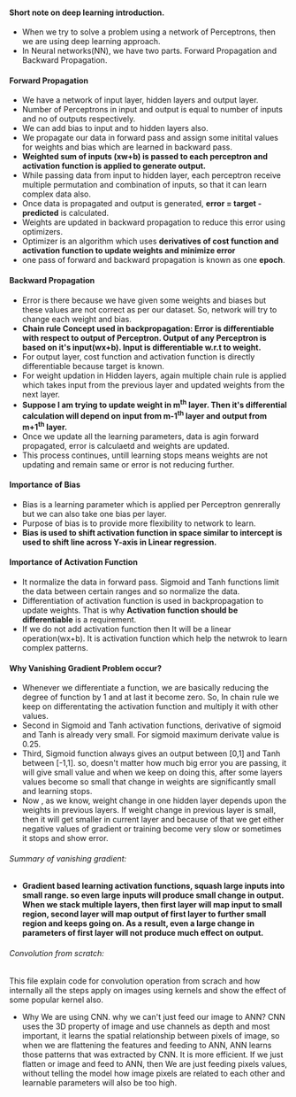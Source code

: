 #### Short note on deep learning introduction.
* When we try to solve a problem using a network of Perceptrons, then we are using deep learning approach.
* In Neural networks(NN), we have two parts. Forward Propagation and Backward Propagation.
#### Forward Propagation
* We have a network of input layer, hidden layers and output layer.
* Number of Perceptrons in input and output is equal to number of inputs and no of outputs respectively.
* We can add bias to input and to hidden layers also.
* We propagate our data in forward pass and assign some initital values for weights and bias which are learned in backward pass.
* <b>Weighted sum of inputs (xw+b) is passed to each perceptron and activation function is applied to generate output.</b>
* While passing data from input to hidden layer, each perceptron receive multiple permutation and combination of inputs, so that it can learn complex data also.
* Once data is propagated and output is generated, <b>error = target - predicted</b> is calculated.
* Weights are updated in backward propagation to reduce this error using optimizers.
* Optimizer is an algorithm which uses <b>derivatives of cost function and activation function to update weights and minimize error</b>
* one pass of forward and backward propagation is known as one <b>epoch</b>.
#### Backward Propagation
* Error is there because we have given some weights and biases but these values are not correct as per our dataset. So, network will try to change each weight and bias.
* <b>Chain rule Concept used in backpropagation: Error is differentiable with respect to output of Perceptron. Output of any Perceptron is based on it's input(wx+b). Input is differentiable w.r.t to weight.</b>
* For output layer, cost function and activation function is directly differentiable because target is known.
* For weight updation in Hidden layers, again multiple chain rule is applied which takes input from the previous layer and updated weights from the next layer.
* <b>Suppose I am trying to update weight in m<sup>th</sup> layer. Then it's differential calculation will depend on input from m-1<sup>th</sup> layer and output from m+1<sup>th</sup> layer.</b>
* Once we update all the learning parameters, data is agin forward propagated, error is calculaetd and weights are updated.
* This process continues, untill learning stops means weights are not updating and remain same or error is not reducing further.
#### Importance of Bias
* Bias is a learning parameter which is applied per Perceptron genrerally but we can also take one bias per layer. 
* Purpose of bias is to provide more flexibility to network to learn.
* <b>Bias is used to shift activation function in space similar to intercept is used to shift line across Y-axis in Linear regression.</b> 
#### Importance of Activation Function
* It normalize the data in forward pass. Sigmoid and Tanh functions limit the data between certain ranges and so normalize the data.
* Differentiation of activation function is used in backpropagation to update weights. That is why <b>Activation function should be differentiable</b> is a requirement.
* If we do not add activation function then It will be a linear operation(wx+b). It is activation function which help the netwrok to learn complex patterns.
#### Why Vanishing Gradient Problem occur?
* Whenever we differentiate a function, we are basically reducing the degree of function by 1 and at last it become zero. So, In chain rule we keep on differentating the activation function and multiply it with other values.
* Second in Sigmoid and Tanh activation functions, derivative of sigmoid and Tanh is already very small. For sigmoid maximum derivate value is 0.25. 
* Third, Sigmoid function always gives an output between [0,1] and Tanh between [-1,1]. so, doesn't matter how much big error you are passing, it will give small value and when we keep on doing this, after some layers values become so small that change in weights are significantly small and learning stops.
* Now , as we know, weight change in one hidden layer depends upon the weights in previous layers. If weight change in previous layer is small, then it will get smaller in current layer and because of that we get either negative values of gradient or training become very slow or sometimes it stops and show error.
###### Summary of vanishing gradient: 
* <b>Gradient based learning activation functions, squash large inputs into small range. so even large inputs will produce small change in output. When we stack multiple layers, then first layer will map input to small region, second layer will map output of first layer to further small region and keeps going on. As a result, even a large change in parameters of first layer will not produce much effect on output.</b>

###### Convolution from scratch: 
This file explain code for convolution operation from scrach and how internally all the steps apply on images using kernels and show the effect of some popular kernel also.

* Why We are using CNN. why we can't just feed our image to ANN?
CNN uses the 3D property of image and use channels as depth and most important, it learns the spatial relationship between pixels of image, so when we are flattening the features and feeding to ANN, ANN learns those patterns that was extracted by CNN. It is more efficient. If we just flatten or image and feed to ANN, then We are just feeding pixels values, without telling the model how image pixels are related to each other and learnable parameters will also be too high.

